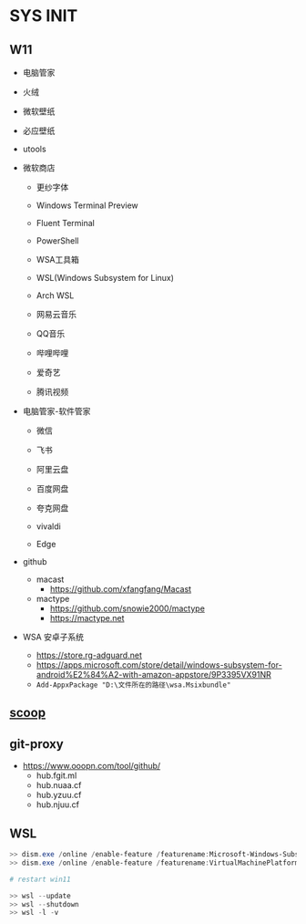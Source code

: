 # SYS INIT

## W11

- 电脑管家
- 火绒

- 微软壁纸
- 必应壁纸

- utools

- 微软商店
    - 更纱字体
    - Windows Terminal Preview
    - Fluent Terminal
    - PowerShell
    - WSA工具箱
    - WSL(Windows Subsystem for Linux)
    - Arch WSL

    - 网易云音乐
    - QQ音乐
    - 哔哩哔哩
    - 爱奇艺
    - 腾讯视频

- 电脑管家-软件管家
    - 微信
    - 飞书

    - 阿里云盘
    - 百度网盘
    - 夸克网盘

    - vivaldi
    - Edge

- github
    - macast
        - https://github.com/xfangfang/Macast
    - mactype
        - https://github.com/snowie2000/mactype
        - https://mactype.net

- WSA 安卓子系统
    - https://store.rg-adguard.net
    - https://apps.microsoft.com/store/detail/windows-subsystem-for-android%E2%84%A2-with-amazon-appstore/9P3395VX91NR
    - ```Add-AppxPackage "D:\文件所在的路径\wsa.Msixbundle"```

## [scoop](./docs/Scoop.md)

## git-proxy

- https://www.ooopn.com/tool/github/
    - hub.fgit.ml
    - hub.nuaa.cf
    - hub.yzuu.cf
    - hub.njuu.cf

## WSL

```powershell
>> dism.exe /online /enable-feature /featurename:Microsoft-Windows-Subsystem-Linux /all /norestart
>> dism.exe /online /enable-feature /featurename:VirtualMachinePlatform /all /norestart

# restart win11

>> wsl --update
>> wsl --shutdown
>> wsl -l -v
```
